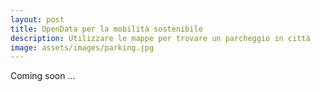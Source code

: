 ```yaml
---
layout: post
title: OpenData per la mobilità sostenibile
description: Utilizzare le mappe per trovare un parcheggio in città
image: assets/images/parking.jpg
---
```


Coming soon ...
